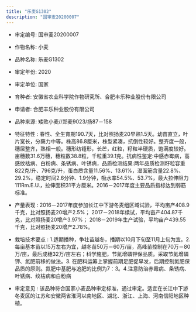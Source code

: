 ```yaml
---
title: "乐麦G1302"
description: "国审麦20200007"
---
```

* 审定编号:  国审麦20200007

*  作物名称:  小麦

*  品种名称:  乐麦G1302

*  审定年份:  2020

*  审定单位:  国家

* 育种者:  安徽省农业科学院作物研究所、合肥丰乐种业股份有限公司

*  申请者:  合肥丰乐种业股份有限公司

*  品种来源:  矮败小麦//郑麦9023/扬87－158

*  特征特性 : 
春性、全生育期190.7天，比对照扬麦20早熟1.5天。幼苗直立，叶片宽长，分蘖力中等。株高86.8厘米，株型紧凑，抗倒性较好。整齐度一般，穗层整齐，熟相一般。穗形纺锤形，长芒，红粒，籽粒半硬质，饱满度较好。亩穗数31.6万穗，穗粒数38.8粒，千粒重39.1克。抗病性鉴定:中感赤霉病，高感纹枯病、白粉病、条锈病、叶锈病，品质检测结果:两年品质检测籽粒容重822克/升、796克/升，蛋白质含量11.56%、13.61%，湿面筋含量22.8%、29.2%，稳定时间2.6分钟、1.9分钟，吸水率54.5%、53.7%，最大拉伸阻力111Rm.E.U.，拉伸面积31平方厘米。2016－2017年度主要品质指标达到弱筋标准。
 
*  产量表现 : 
2016－2017年度参加长江中下游冬麦组区域试验，平均亩产408.9千克，比对照扬麦20增产2.5%； 2017－2018年续试，平均亩产404.87千克，比对照扬麦20增产3.97%； 2018－2019年生产试验，平均亩产439.55千克，比对照扬麦20增产2.78%。

*  栽培技术要点 : 
1.适期播种，争壮苗越冬，播期以10月下旬至11月上旬为宜。2. 每亩基本苗以15万左右为宜，越冬苗50万－60万/亩，高峰苗控制在70万－80万/亩，最后成穗32万/亩左右；科学施肥，节氮增磷钾保品质。采取节氮增磷钾、氮肥前移的做法。3. 在肥料运筹上掌握前期足肥促早发，后期控制氮肥保品质的原则。氮肥中基肥与追肥的比例为7︰3。4.注意防治赤霉病、条锈病、叶锈病、纹枯病和白粉病

*  审定意见 : 
该品种符合国家小麦品种审定标准，通过审定。适宜在长江中下游冬麦区的江苏和安徽两省淮河以南地区、湖北、浙江、上海、河南信阳地区种植。
